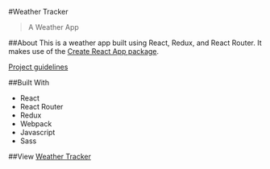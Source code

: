 #Weather Tracker
> A Weather App

##About
This is a weather app built using React, Redux, and React Router. It makes use of the [Create React App package](https://github.com/facebookincubator/create-react-app).

[Project guidelines](http://frontend.turing.io/projects/weather-forecast.html)

##Built With
* React
* React Router
* Redux
* Webpack
* Javascript
* Sass

##View
[Weather Tracker](https://lrknaff.github.io/weather-tracker/)
